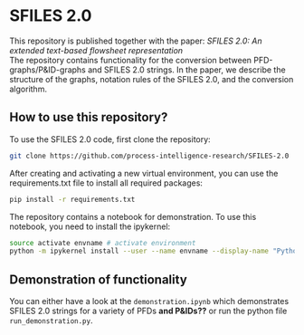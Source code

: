 # SFILES 2.0 
This repository is published together with the paper: *SFILES 2.0: An extended text-based flowsheet representation*<br>
The repository contains functionality for the conversion between PFD-graphs/P&ID-graphs and SFILES 2.0 strings. In the paper, we describe the structure of the graphs, notation rules of the SFILES 2.0, and the conversion algorithm.  

## How to use this repository? 
To use the SFILES 2.0 code, first clone the repository: 
```sh
git clone https://github.com/process-intelligence-research/SFILES-2.0
```
After creating and activating a new virtual environment, you can use the requirements.txt file to install all required packages:
```sh
pip install -r requirements.txt
```
The repository contains a notebook for demonstration. To use this notebook, you need to install the ipykernel: 
```sh
source activate envname # activate environment
python -m ipykernel install --user --name envname --display-name "Python (envname)"
```
## Demonstration of functionality
You can either have a look at the `demonstration.ipynb` which demonstrates SFILES 2.0 strings for a variety of PFDs **and P&IDs??** or run the python file `run_demonstration.py`.